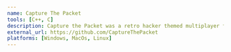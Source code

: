 ```yaml
---
name: Capture The Packet
tools: [C++, C]
description: Capture the Packet was a retro hacker themed multiplayer first person shooter. Built from the ground up using retro raycasting methodologies to generate the 3D level.
external_url: https://github.com/CaptureThePacket
platforms: [Windows, MacOs, Linux]
---
```

